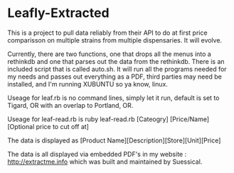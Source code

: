 # Leafly-Extracted
This is a project to pull data reliably from their API to do at first price comparisson on multiple strains from multiple dispensaries. It will evolve.

Currently, there are two functions, one that drops all the menus into a rethinkdb and one that parses out the data from the rethinkdb. There is an included script that is called auto.sh. It will run all the programs needed for my needs and passes out everything as a PDF, third parties may need be installed, and I'm running XUBUNTU so ya know, linux.

Useage for leaf.rb is no command lines, simply let it run, default is set to Tigard, OR with an overlap to Portland, OR.

Useage for leaf-read.rb is ruby leaf-read.rb [Cateogry] [Price/Name] [Optional price to cut off at]

The data is displayed as [Product Name][Description][Store][Unit][Price]

The data is all displayed via embedded PDF's in my website : http://extractme.info which was built and maintained by Suessical.



